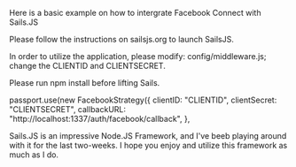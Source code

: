 Here is a basic example on how to intergrate Facebook Connect with Sails.JS

Please follow the instructions on sailsjs.org to launch SailsJS.

In order to utilize the application, please modify: config/middleware.js; change the CLIENTID and CLIENTSECRET.

Please run npm install before lifting Sails.

passport.use(new FacebookStrategy({
                clientID: "CLIENTID",
                clientSecret: "CLIENTSECRET",
                callbackURL: "http://localhost:1337/auth/facebook/callback",
                },

Sails.JS is an impressive Node.JS Framework, and I've beeb playing around with it for the last two-weeks. I hope you enjoy and utilize this framework as much as I do. 

